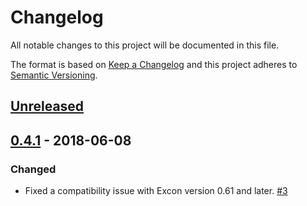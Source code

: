 # Changelog

All notable changes to this project will be documented in this file.

The format is based on [Keep a Changelog](http://keepachangelog.com/en/1.0.0/)
and this project adheres to [Semantic Versioning](http://semver.org/spec/v2.0.0.html).

[Unreleased]: https://github.com/blendle/retry_reporting/compare/v0.1.3...HEAD
## [Unreleased]

[0.4.1]: https://github.com/blendle/retry_reporting/compare/v0.4.0...v0.4.1
## [0.4.1] - 2018-06-08

### Changed

- Fixed a compatibility issue with Excon version 0.61 and later. [#3](https://github.com/blendle/excon-addressable/pull/3)
